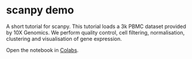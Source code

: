 # scanpy demo

A short tutorial for scanpy.
This tutorial loads a 3k PBMC dataset provided by 10X Genomics. We perform quality control, cell filtering, normalisation, clustering and visualisation of gene expression.  

Open the notebook in [Colabs](https://colab.research.google.com/github/buettnerlab/scanpy_demo/blob/main/tutorial_scanpy_basics.ipynb). 
